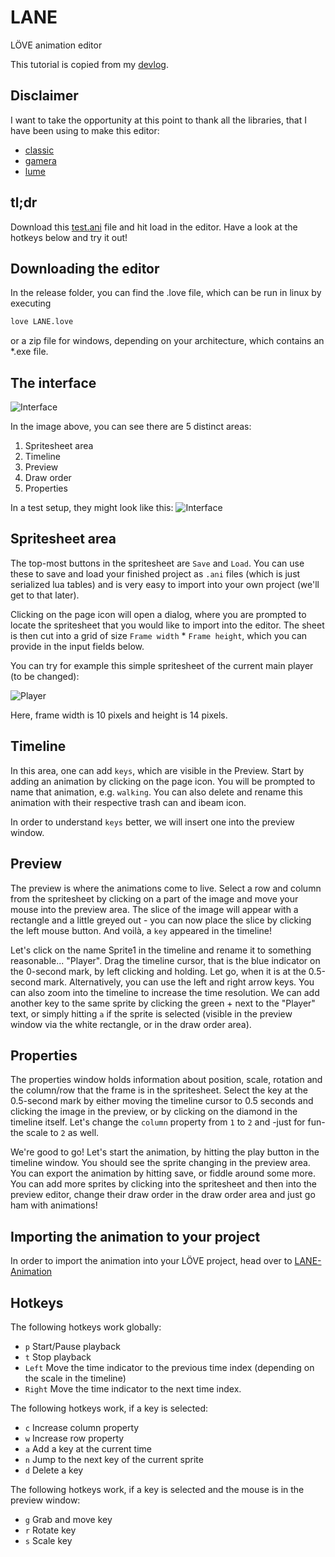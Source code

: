 # LANE
LÖVE animation editor

This tutorial is copied from my [devlog](http://pancakegames.sofapizza.de:4000).

Disclaimer
---
I want to take the opportunity at this point to thank all the libraries, that I have been using to make this editor:
- [classic](https://github.com/rxi/classic)
- [gamera](https://github.com/kikito/gamera)
- [lume](https://github.com/rxi/lume)

tl;dr
---

Download this [test.ani](https://raw.githubusercontent.com/PancakeFriday/LANE-Animation/master/test.ani) file and hit load in the editor. Have a look at the hotkeys below and try it out!

Downloading the editor
---

In the release folder, you can find the .love file, which can be run in linux by executing
```bash
love LANE.love
```
or a zip file for windows, depending on your architecture, which contains an *.exe file.

The interface
---
![Interface](http://pancakegames.sofapizza.de:4000/assets/1/interface.png)

In the image above, you can see there are 5 distinct areas:
1. Spritesheet area
2. Timeline
3. Preview
4. Draw order
5. Properties

In a test setup, they might look like this:
![Interface](http://pancakegames.sofapizza.de:4000/assets/1/interface_filled.png)

Spritesheet area
---

The top-most buttons in the spritesheet are `Save` and `Load`. You can use these to save and load your finished project as `.ani` files (which is just serialized lua tables) and is very easy to import into your own project (we'll get to that later).

Clicking on the page icon will open a dialog, where you are prompted to locate the spritesheet that you would like to import into the editor. The sheet is then cut into a grid of size  `Frame width` * `Frame height`, which you can provide in the input fields below.

You can try for example this simple spritesheet of the current main player (to be changed):

![Player](http://pancakegames.sofapizza.de:4000/assets/1/sheet.png)

Here, frame width is 10 pixels and height is 14 pixels.

Timeline
---

In this area, one can add `keys`, which are visible in the Preview. Start by adding an animation by clicking on the page icon. You will be prompted to name that animation, e.g. `walking`. You can also delete and rename this animation with their respective trash can and ibeam icon.

In order to understand `keys` better, we will insert one into the preview window.

Preview
---

The preview is where the animations come to live. Select a row and column from the spritesheet by clicking on a part of the image and move your mouse into the preview area. The slice of the image will appear with a rectangle and a little greyed out - you can now place the slice by clicking the left mouse button. And voilà, a `key` appeared in the timeline!

Let's click on the name Sprite1 in the timeline and rename it to something reasonable... "Player".
Drag the timeline cursor, that is the blue indicator on the 0-second mark, by left clicking and holding. Let go, when it is at the 0.5-second mark. Alternatively, you can use the left and right arrow keys. You can also zoom into the timeline to increase the time resolution. We can add another key to the same sprite by clicking the green + next to the "Player" text, or simply hitting `a` if the sprite is selected (visible in the preview window via the white rectangle, or in the draw order area).

Properties
---

The properties window holds information about position, scale, rotation and the column/row that the frame is in the spritesheet. Select the key at the 0.5-second mark by either moving the timeline cursor to 0.5 seconds and clicking the image in the preview, or by clicking on the diamond in the timeline itself. Let's change the `column` property from `1` to `2` and -just for fun- the scale to `2` as well.

We're good to go! Let's start the animation, by hitting the play button in the timeline window. You should see the sprite changing in the preview area. You can export the animation by hitting save, or fiddle around some more. You can add more sprites by clicking into the spritesheet and then into the preview editor, change their draw order in the draw order area and just go ham with animations!


Importing the animation to your project
---

In order to import the animation into your LÖVE project, head over to [LANE-Animation](https://github.com/PancakeFriday/LANE-Animation)

Hotkeys
---
The following hotkeys work globally:
- `p` Start/Pause playback
- `t` Stop playback
- `Left` Move the time indicator to the previous time index (depending on the scale in the timeline)
- `Right` Move the time indicator to the next time index.

The following hotkeys work, if a key is selected:
- `c` Increase column property
- `w` Increase row property
- `a` Add a key at the current time
- `n` Jump to the next key of the current sprite
- `d` Delete a key

The following hotkeys work, if a key is selected and the mouse is in the preview window:
- `g` Grab and move key
- `r` Rotate key
- `s` Scale key

